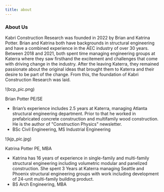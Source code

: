 ```yaml
---
title: about
---
```


### About Us

Kabri Construction Research was founded in 2022 by Brian and Katrina Potter. Brian and Katrina both have backgrounds in structural engineering and have a combined experience in the AEC industry of over 30 years. Between 2018 and 2021, both spent time managing engineering groups at Katerra where they saw firsthand the excitement and challenges that come with driving change in the industry. After the leaving Katerra, they remained passionate about the original ideas that brought them to Katerra and their desire to be part of the change. From this, the foundation of Kabri Construction Research was laid.

!(bcp_pic.png)

Brian Potter PE/SE 
- Brian’s experience includes 2.5 years at Katerra, managing Atlanta structural engineering department. Prior to that he worked in prefabricated concrete construction and multifamily wood construction. He is the author of "Construction Physics" newsletter. 
- BSc Civil Engineering, MS Industrial Engineering

!(kjp_pic.jpg)

Katrina Potter PE, MBA 
- Katrina has 16 years of experience in single-family and multi-family structural engineering including volumetric modular and panelized construction. She spent 3 Years at Katerra managing Seattle and Phoenix structural engineering groups with work including development of 24-unit multi-family building product. 
- BS Arch Engineering, MBA
